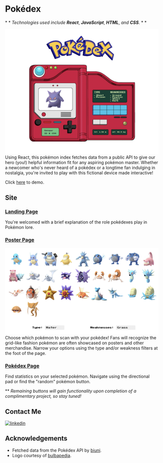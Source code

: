 

# Pokédex
\* *  *Technologies used include* ***React***, ***JavaScript***, ***HTML***, *and* ***CSS***. * * 

[<img width="900px" src="public/images/screenshot.png"/>](https://pokedex-nine-red.vercel.app/)
Using React, this pokémon index fetches data from a public API to give our hero (you!) helpful information fit for any aspiring pokémon master. Whether a newcomer who's never heard of a pokédex or a longtime fan indulging in nostalgia, you're invited to play with this fictional device made interactive!

Click [here](https://pokedex-nine-red.vercel.app/) to demo.
## Site
### [Landing Page](https://pokedex-nine-red.vercel.app/)
  You're welcomed with a brief explanation of the role pokédexes play in Pokémon lore. 

### [Poster Page](https://pokedex-nine-red.vercel.app/allpokemon)
  [<img width="800px" src="public/images/ScrShotFiltered.png"/>](https://pokedex-nine-red.vercel.app/allpokemon)
  Choose which pokémon to scan with your pokédex! Fans will recognize the grid-like fashion pokémon are often showcased on posters and other merchandise. Narrow your options using the type and/or weakness filters at the foot of the page.

### [Pokédex Page](https://pokedex-nine-red.vercel.app/pokemon/1)
  Find statistics on your selected pokémon. Navigate using the directional pad or find the "random" pokémon button.
  
  ** *Remaining buttons will gain functionality upon completion of a complimentary project, so stay tuned!*
## Contact Me
<!-- [![portfolio](https://img.shields.io/badge/my_portfolio-000?style=for-the-badge&logo=ko-fi&logoColor=white)](https://pokedex-nine-red.vercel.app) -->

[![linkedin](https://img.shields.io/badge/linkedin-0A66C2?style=for-the-badge&logo=linkedin&logoColor=white)](https://www.linkedin.com/in/jupiterdesphy/)

## Acknowledgements

 - Fetched data from the Pokédex API by [biuni](https://github.com/Biuni/PokemonGO-Pokedex).
 - Logo courtesy of [bulbapedia](https://bulbapedia.bulbagarden.net/w/index.php?title=File:Pokédex_logo.png&oldid=0).
